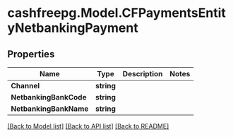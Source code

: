 # cashfreepg.Model.CFPaymentsEntityNetbankingPayment

## Properties

Name | Type | Description | Notes
------------ | ------------- | ------------- | -------------
**Channel** | **string** |  | 
**NetbankingBankCode** | **string** |  | 
**NetbankingBankName** | **string** |  | 

[[Back to Model list]](../README.md#documentation-for-models) [[Back to API list]](../README.md#documentation-for-api-endpoints) [[Back to README]](../README.md)

